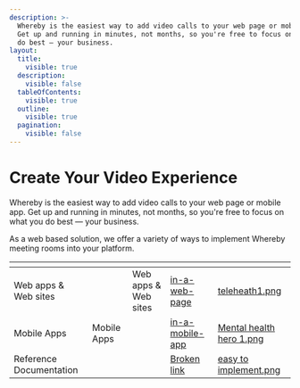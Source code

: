 ```yaml
---
description: >-
  Whereby is the easiest way to add video calls to your web page or mobile app.
  Get up and running in minutes, not months, so you're free to focus on what you
  do best — your business.
layout:
  title:
    visible: true
  description:
    visible: false
  tableOfContents:
    visible: true
  outline:
    visible: true
  pagination:
    visible: false
---
```


# Create Your Video Experience

Whereby is the easiest way to add video calls to your web page or mobile app. Get up and running in minutes, not months, so you're free to focus on what you do best — your business.

As a web based solution, we offer a variety of ways to implement Whereby meeting rooms into your platform.

<table data-view="cards"><thead><tr><th></th><th data-hidden></th><th data-hidden></th><th data-hidden data-card-target data-type="content-ref"></th><th data-hidden data-card-cover data-type="files"></th></tr></thead><tbody><tr><td>Web apps &#x26; Web sites</td><td></td><td>Web apps &#x26; Web sites</td><td><a href="whereby-101/create-your-video-experience/in-a-web-page/">in-a-web-page</a></td><td><a href=".gitbook/assets/teleheath1.png">teleheath1.png</a></td></tr><tr><td>Mobile Apps</td><td>Mobile Apps</td><td></td><td><a href="whereby-101/create-your-video-experience/in-a-mobile-app/">in-a-mobile-app</a></td><td><a href=".gitbook/assets/Mental health hero 1.png">Mental health hero 1.png</a></td></tr><tr><td>Reference Documentation</td><td></td><td></td><td><a href="broken-reference">Broken link</a></td><td><a href=".gitbook/assets/easy to implement.png">easy to implement.png</a></td></tr></tbody></table>

